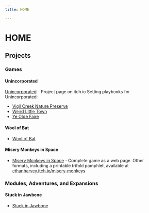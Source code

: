 ```yaml
---
title: HOME

---
```


HOME
=========

Projects
-----------

### Games


#### Unincorporated
[Unincorporated](https://ethanharvey.itch.io/unincorporated) - Project page on itch.io
  Setting playbooks for Unincorporated:
  - [Vigil Creek Nature Preserve](https://ethanharvey.itch.io/vigil-creek)
  - [Weird Little Town](https://ethanharvey.itch.io/weird-little-town)
  - [Ye Olde Faire](https://ethanharvey.itch.io/faire)
 
 
#### Wool of Bat
- [Wool of Bat](https://ethanharvey.itch.io/wool-of-bat)


#### Misery Monkeys in Space
- [Misery Monkeys in Space](https://ethan-harvey.github.io/misery-monkeys) - Complete game as a web page. Other formats, including a printable trifold pamphlet, available at [ethanharvey.itch.io/misery-monkeys](https://ethanharvey.itch.io/misery-monkeys)


### Modules, Adventures, and Expansions


#### Stuck in Jawbone
- [Stuck in Jawbone](https://ethanharvey.itch.io/jawbone)

